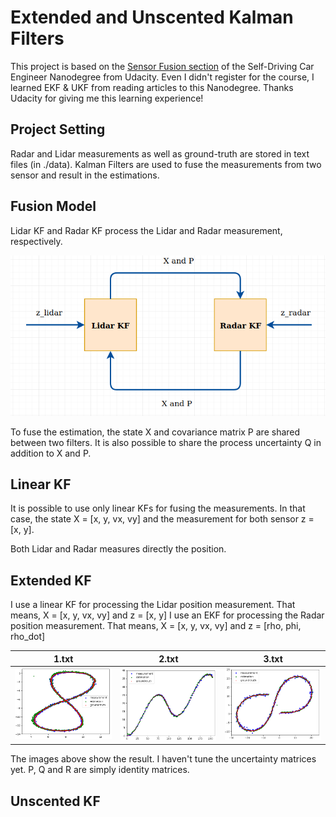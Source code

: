 # Extended and Unscented Kalman Filters

This project is based on the [Sensor Fusion section](https://www.udacity.com/course/self-driving-car-engineer-nanodegree--nd013) of the Self-Driving Car Engineer Nanodegree from Udacity.
Even I didn't register for the course, I learned EKF & UKF from reading articles to this Nanodegree. Thanks Udacity for giving me this learning experience!

## Project Setting
Radar and Lidar measurements as well as ground-truth are stored in text files (in ./data). Kalman Filters are used to fuse the measurements from two sensor and result in the estimations.

## Fusion Model

Lidar KF and Radar KF process the Lidar and Radar measurement, respectively.

![Fusion Model](out/fusion.png)

To fuse the estimation, the state X and covariance matrix P are shared between two filters. It is also possible to share the process uncertainty Q in addition to X and P.

## Linear KF

It is possible to use only linear KFs for fusing the measurements. In that case,
the state X = [x, y, vx, vy] and the measurement for both sensor z = [x, y].

Both Lidar and Radar measures directly the position.

## Extended KF

I use a linear KF for processing the Lidar position measurement. That means,
X = [x, y, vx, vy] and z = [x, y]
I use an EKF for processing the Radar position measurement. That means,
X = [x, y, vx, vy] and z = [rho, phi, rho_dot]

| 1.txt | 2.txt | 3.txt |
| --- | --- | --- |
| ![1](out/1.png) | ![2](out/2.png) | ![3](out/3.png)|

The images above show the result. I haven't tune the uncertainty matrices yet. P, Q and R are simply identity matrices.

## Unscented KF
 

